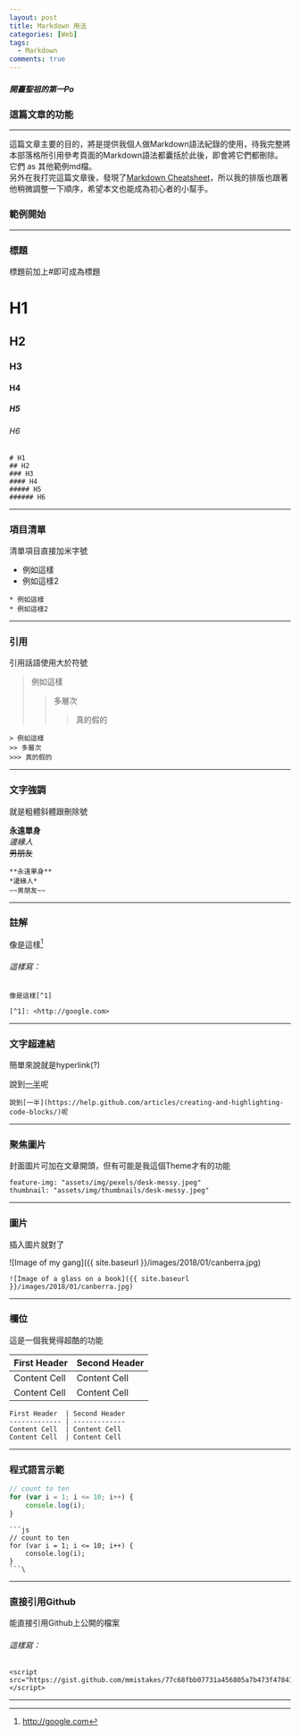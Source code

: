 ```yaml
---
layout: post
title: Markdown 用法
categories: [Web]
tags: 
  - Markdown
comments: true
---
```


##### 開臺聖祖的第一Po
### 這篇文章的功能
---
這篇文章主要的目的，將是提供我個人做Markdown語法紀錄的使用，待我完整將本部落格所引用參考頁面的Markdown語法都囊括於此後，即會將它們都刪除。  
它們 as 其他範例md檔。  
另外在我打完這篇文章後，發現了[Markdown Cheatsheet](https://github.com/adam-p/markdown-here/wiki/Markdown-Cheatsheet)，所以我的排版也跟著他稍微調整一下順序，希望本文也能成為初心者的小幫手。

### 範例開始
---
### 標題
標題前加上#即可成為標題

# H1
## H2
### H3
#### H4
##### H5
###### H6

```
# H1
## H2
### H3
#### H4
##### H5
###### H6
```
<!-- more -->
---
### 項目清單
清單項目直接加米字號

* 例如這樣
* 例如這樣2

```
* 例如這樣
* 例如這樣2
```
---
### 引用
引用話語使用大於符號

> 例如這樣
>> 多層次
>>> 真的假的

```
> 例如這樣
>> 多層次
>>> 真的假的

```
---
### 文字強調
就是粗體斜體跟刪除號

**永遠單身**  
*邊緣人*  
~~男朋友~~  

```
**永遠單身**  
*邊緣人*  
~~男朋友~~
```
---
### 註解
像是這樣[^1]

[^1]: <http://google.com>
###### 這樣寫：
```
像是這樣[^1]

[^1]: <http://google.com>
```
---
### 文字超連結
簡單來說就是hyperlink(?)

說到[一半](https://help.github.com/articles/creating-and-highlighting-code-blocks/)呢
```
說到[一半](https://help.github.com/articles/creating-and-highlighting-code-blocks/)呢
```
---
### 聚焦圖片
封面圖片可加在文章開頭，但有可能是我這個Theme才有的功能

```
feature-img: "assets/img/pexels/desk-messy.jpeg"
thumbnail: "assets/img/thumbnails/desk-messy.jpeg"
```
---
### 圖片
插入圖片就對了

![Image of my gang]({{ site.baseurl }}/images/2018/01/canberra.jpg)
```
![Image of a glass on a book]({{ site.baseurl }}/images/2018/01/canberra.jpg)
```
---
### 欄位
這是一個我覺得超酷的功能

First Header  | Second Header
------------- | -------------
Content Cell  | Content Cell
Content Cell  | Content Cell

```
First Header  | Second Header
------------- | -------------
Content Cell  | Content Cell
Content Cell  | Content Cell
```
---
### 程式語言示範

``` js
// count to ten
for (var i = 1; i <= 10; i++) {
    console.log(i);
}

```

    
```
```js
// count to ten
for (var i = 1; i <= 10; i++) {
    console.log(i);
}
```\
```

---
### 直接引用Github
能直接引用Github上公開的檔案

<script src="https://gist.github.com/mmistakes/77c68fbb07731a456805a7b473f47841.js"></script>
###### 這樣寫：
```
<script src="https://gist.github.com/mmistakes/77c68fbb07731a456805a7b473f47841.js"></script>
```
---

